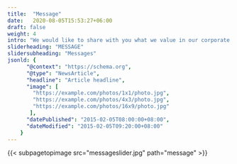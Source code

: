 ```yaml
---
title:  "Message"
date:   2020-08-05T15:53:27+06:00
draft: false
weight: 4
intro: "We would like to share with you what we value in our corporate activities, as well as messages from our seniors who are already working at Andaze. We hope this will give you some ideas for your application."
sliderheading: "MESSAGE"
slidersubheading: "Messages"
jsonld: {
      "@context": "https://schema.org",
      "@type": "NewsArticle",
      "headline": "Article headline",
      "image": [
        "https://example.com/photos/1x1/photo.jpg",
        "https://example.com/photos/4x3/photo.jpg",
        "https://example.com/photos/16x9/photo.jpg"
       ],
      "datePublished": "2015-02-05T08:00:00+08:00",
      "dateModified": "2015-02-05T09:20:00+08:00"
    }
---
```

{{< subpagetopimage src="messageslider.jpg" path="message" >}}
